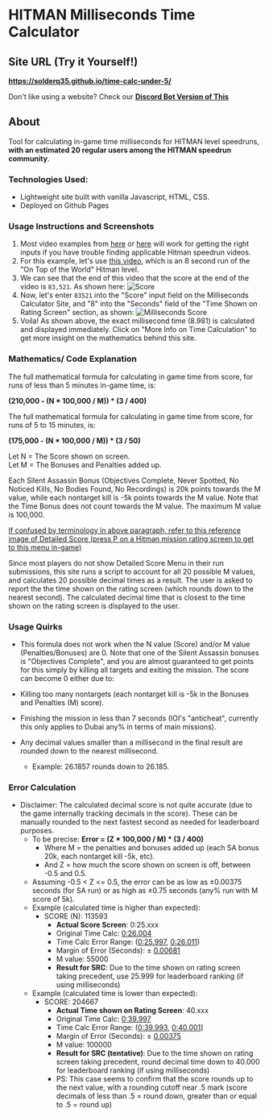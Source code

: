 # HITMAN Milliseconds Time Calculator

## Site URL (Try it Yourself!)

**https://solderq35.github.io/time-calc-under-5/**

Don't like using a website? Check our **[Discord Bot Version of This](https://github.com/solderq35/timmy-mk-3)**

## About

Tool for calculating in-game time milliseconds for HITMAN level speedruns, **with an estimated 20 regular users among the HITMAN speedrun community**.

### Technologies Used:

- Lightweight site built with vanilla Javascript, HTML, CSS.
- Deployed on Github Pages

### Usage Instructions and Screenshots

1.  Most video examples from [here](https://www.youtube.com/results?search_query=hitman+3+speedrun&sp=EgIYAQ%253D%253D) or [here](https://www.speedrun.com/hitman_3) will work for getting the right inputs if you have trouble finding applicable Hitman speedrun videos.
2.  For this example, let's use [this video](https://www.youtube.com/watch?v=zIRAmZdl-y4), which is an 8 second run of the "On Top of the World" Hitman level.
3.  We can see that the end of this video that the score at the end of the video is `83,521`. As shown here: ![Score](https://i.ibb.co/6v63rZm/goronscore.PNG)
4.  Now, let's enter `83521` into the "Score" input field on the Milliseconds Calculator Site, and "8" into the "Seconds" field of the "Time Shown on Rating Screen" section, as shown:
    ![Milliseconds Score](https://i.ibb.co/1sgZBZW/demo.png)
5.  Voila! As shown above, the exact millisecond time (8.981) is calculated and displayed immediately. Click on "More Info on Time Calculation" to get more insight on the mathematics behind this site.

### Mathematics/ Code Explanation

The full mathematical formula for calculating in game time from score, for runs of less than 5 minutes in-game time, is:

**(210,000 - (N \* 100,000 / M)) \* (3 / 400)**

The full mathematical formula for calculating in game time from score, for runs of 5 to 15 minutes, is:

**(175,000 - (N \* 100,000 / M)) \* (3 / 50)**

Let N = The Score shown on screen.  
Let M = The Bonuses and Penalties added up.

Each Silent Assassin Bonus (Objectives Complete, Never Spotted, No Noticed Kills, No Bodies Found, No Recordings) is 20k points towards the M value, while each nontarget kill is -5k points towards the M value. Note that the Time Bonus does not count towards the M value. The maximum M value is 100,000.

[If confused by terminology in above paragraph, refer to this reference image of Detailed Score (press P on a Hitman mission rating screen to get to this menu in-game)](https://i.ibb.co/BPPf3wn/detailedscore.png)

Since most players do not show Detailed Score Menu in their run submissions, this site runs a script to account for all 20 possible M values, and calculates 20 possible decimal times as a result. The user is asked to report the the time shown on the rating screen (which rounds down to the nearest second). The calculated decimal time that is closest to the time shown on the rating screen is displayed to the user.

### Usage Quirks

- This formula does not work when the N value (Score) and/or M value (Penalties/Bonuses) are 0. Note that one of the Silent Assassin bonuses is "Objectives Complete", and you are almost guaranteed to get points for this simply by killing all targets and exiting the mission. The score can become 0 either due to:

- Killing too many nontargets (each nontarget kill is -5k in the Bonuses and Penalties (M) score).
- Finishing the mission in less than 7 seconds (IOI's "anticheat", currently this only applies to Dubai any% in terms of main missions).

- Any decimal values smaller than a millisecond in the final result are rounded down to the nearest millisecond.
  - Example: 26.1857 rounds down to 26.185.

### Error Calculation

- Disclaimer: The calculated decimal score is not quite accurate (due to the game internally tracking decimals in the score). These can be manually rounded to the next fastest second as needed for leaderboard purposes.
  - To be precise: **Error = (Z \* 100,000 / M) \* (3 / 400)**
    - Where M = the penalties and bonuses added up (each SA bonus 20k, each nontarget kill -5k, etc).
    - And Z = how much the score shown on screen is off, between -0.5 and 0.5.
  - Assuming -0.5 < Z <= 0.5, the error can be as low as ±0.00375 seconds (for SA run) or as high as ±0.75 seconds (any% run with M score of 5k).
  - Example (calculated time is higher than expected):
    - SCORE (N): 113593
      - **Actual Score Screen**: 0:25.xxx
      - Original Time Calc: [0:26.004](https://www.google.com/search?q=%28210000+-+%28113593+*+100000+%2F+55000%29%29+*+%283+%2F+400%29)
      - Time Calc Error Range: ([0:25.997](https://www.google.com/search?q=%28210000+-+%28113593.5+*+100000+%2F+55000%29%29+*+%283+%2F+400%29), [0:26.011](https://www.google.com/search?q=%28210000+-+%28113592.5+*+100000+%2F+55000%29%29+*+%283+%2F+400%29))
      - Margin of Error (Seconds): ± [0.00681](https://www.google.com/search?q=%280.5+*+100000+%2F+55000%29+*+%283+%2F+400%29)
      - M value: 55000
      - **Result for SRC**: Due to the time shown on rating screen taking precedent, use 25.999 for leaderboard ranking (if using milliseconds)
  - Example (calculated time is lower than expected):
    - SCORE: 204667
      - **Actual Time shown on Rating Screen**: 40.xxx
      - Original Time Calc: [0:39.997](https://www.google.com/search?q=%28210000+-+%28204667+*+100000+%2F+100000%29%29+*+%283+%2F+400%29)
      - Time Calc Error Range: ([0:39.993](https://www.google.com/search?q=%28210000+-+%28204667.5+*+100000+%2F+100000%29%29+*+%283+%2F+400%29), [0:40.001](https://www.google.com/search?q=%28210000+-+%28204666.5+*+100000+%2F+100000%29%29+*+%283+%2F+400%29)]
      - Margin of Error (Seconds): ± [0.00375](https://www.google.com/search?q=%280.5+*+100000+%2F+100000%29+*+%283+%2F+400%29)
      - M value: 100000
      - **Result for SRC (tentative)**: Due to the time shown on rating screen taking precedent, round decimal time down to 40.000 for leaderboard ranking (if using milliseconds)
      - PS: This case seems to confirm that the score rounds up to the next value, with a rounding cutoff near .5 mark (score decimals of less than .5 = round down, greater than or equal to .5 = round up)

